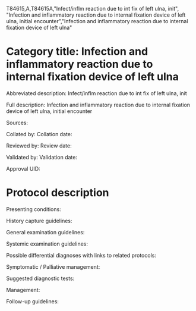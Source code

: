 T84615,A,T84615A,"Infect/inflm reaction due to int fix of left ulna, init", "Infection and inflammatory reaction due to internal fixation device of left ulna, initial encounter","Infection and inflammatory reaction due to internal fixation device of left ulna"
# Category title: Infection and inflammatory reaction due to internal fixation device of left ulna

Abbreviated description: Infect/inflm reaction due to int fix of left ulna, init

Full description: Infection and inflammatory reaction due to internal fixation device of left ulna, initial encounter

Sources:

Collated by:
Collation date:

Reviewed by:
Review date:

Validated by:
Validation date:

Approval UID:

# Protocol description

Presenting conditions:

History capture guidelines:

General examination guidelines:

Systemic examination guidelines:

Possible differential diagnoses with links to related protocols:

Symptomatic / Palliative management:

Suggested diagnostic tests:

Management:

Follow-up guidelines:
